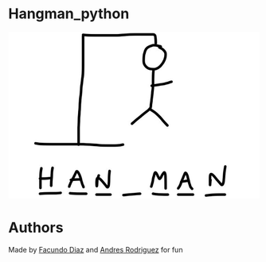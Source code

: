 # Hangman_python
<p align="center"><img src="https://github.com/facu2279/Hangman_python/blob/main/xd.jpg"/></p>

# Authors
Made by [Facundo Diaz](https://github.com/facu2279) and [Andres Rodriguez](https://github.com/andresqwe) for fun
